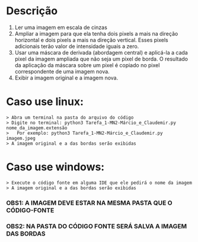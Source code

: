 # Descrição 
1. Ler uma imagem em escala de cinzas
2. Ampliar a imagem para que ela tenha dois pixels a mais na direção horizontal  e dois pixels a mais na direção vertical. Esses pixels adicionais terão valor de intensidade iguais a zero.
3. Usar uma máscara de derivada (abordagem central) e aplicá-la a cada pixel da imagem ampliada que não seja um pixel de borda. O resultado da aplicação da máscara sobre um pixel é copiado no pixel correspondente de uma imagem nova.
4. Exibir a imagem original e a imagem nova.

# Caso use linux:
	> Abra um terminal na pasta do arquivo do código
	> Digite no terminal: python3 Tarefa_1-MN2-Márcio_e_Claudemir.py nome_da_imagem.extensão
	>	Por exemplo: python3 Tarefa_1-MN2-Márcio_e_Claudemir.py imagem.jpeg
	> A imagem original e a das bordas serão exibidas

# Caso use windows:
	> Execute o código fonte em alguma IDE que ele pedirá o nome da imagem
	> A imagem original e a das bordas serão exibidas

### OBS1: A IMAGEM DEVE ESTAR NA MESMA PASTA QUE O CÓDIGO-FONTE 
### OBS2: NA PASTA DO CÓDIGO FONTE SERÁ SALVA A IMAGEM DAS BORDAS
